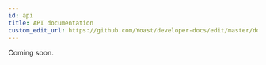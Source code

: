 ```yaml
---
id: api
title: API documentation
custom_edit_url: https://github.com/Yoast/developer-docs/edit/master/docs/features/meta-tags/api.md
---
```


Coming soon.
